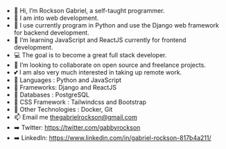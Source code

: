 - 👋 Hi, I’m Rockson Gabriel, a self-taught programmer.
- 👀 I am into web development.
- 🌲 I use currently program in Python and use the Django web framework for backend development.
- 🌱 I’m learning JavaScript and ReactJS currently for frontend development.
- 💻 The goal is to become a great full stack developer.
- 💞️ I’m looking to collaborate on open source and freelance projects.
- 💕 I am also very much interested in taking up remote work.
- 🌳 Languages : Python and JavaScript
- 🌳 Frameworks: Django and ReactJS
- 🌳 Databases : PostgreSQL
- 🌳 CSS Framework : Tailwindcss and Bootstrap
- 🌳 Other Technologies : Docker, Git
- 📫 Email me thegabrielrockson@gmail.com
- ➡️ Twitter: https://twitter.com/gabbyrockson
- ➡️ LinkedIn: https://www.linkedin.com/in/gabriel-rockson-817b4a211/

<!---
rocksongabriel/rocksongabriel is a ✨ special ✨ repository because its `README.md` (this file) appears on your GitHub profile.
You can click the Preview link to take a look at your changes.
--->
